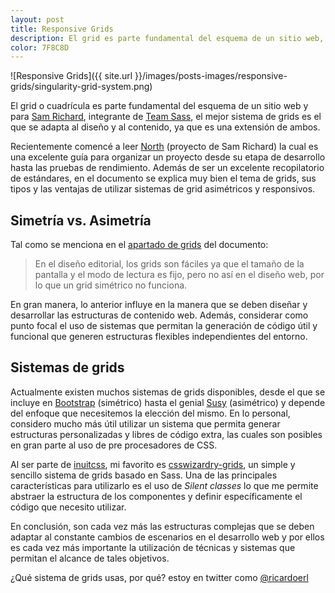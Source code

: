 ```yaml
---
layout: post
title: Responsive Grids
description: El grid es parte fundamental del esquema de un sitio web, permite orden y dan estructura a todo el contenido. Aqui explico un poco como lo utilizo en mis proyectos.
color: 7F8C8D
---
```


![Responsive Grids]({{ site.url }}/images/posts-images/responsive-grids/singularity-grid-system.png)

El grid o cuadrícula es parte fundamental del esquema de un sitio web y para [Sam Richard](http://snugug.github.io/responsive-grids), integrante de [Team Sass](https://github.com/Team-Sass), el mejor sistema de grids es el que se adapta al diseño y al contenido, ya que es una extensión de ambos.

Recientemente comencé a leer [North](https://github.com/snugug/north) (proyecto de Sam Richard) la cual es una excelente guía para organizar un proyecto desde su etapa de desarrollo hasta las pruebas de rendimiento. Además de ser un excelente recopilatorio de estándares, en el documento se explica muy bien el tema de grids, sus tipos y las ventajas de utilizar sistemas de grid asimétricos y responsivos.

## Simetría vs. Asimetría

Tal como se menciona en el [apartado de grids](https://github.com/snugug/north#grids) del documento:

>En el diseño editorial, los grids son fáciles ya que el tamaño de la pantalla y el modo de lectura es fijo, pero no así en el diseño web, por lo que un grid simétrico no funciona.

En gran manera, lo anterior influye en la manera que se deben diseñar y desarrollar las estructuras de contenido web. Además, considerar como punto focal el uso de sistemas que permitan la generación de código útil y funcional que generen estructuras flexibles independientes del entorno.

## Sistemas de grids

Actualmente existen muchos sistemas de grids disponibles, desde el que se incluye en [Bootstrap](http://getbootstrap.com/css/#grid) (simétrico) hasta el genial [Susy](http://susy.oddbird.net/) (asimétrico) y depende del enfoque que necesitemos la elección del mismo. En lo personal, considero mucho más útil utilizar un sistema que permita generar estructuras personalizadas y libres de código extra, las cuales son posibles en gran parte al uso de pre procesadores de CSS.

Al ser parte de [inuitcss](http://inuitcss.com/), mi favorito es [csswizardry-grids](http://csswizardry.com/2013/02/introducing-csswizardry-grids/), un simple y sencillo sistema de grids basado en Sass. Una de las principales características para utilizarlo es el uso de *Silent classes* lo que me permite abstraer la estructura de los componentes y definir específicamente el código que necesito utilizar.

En conclusión, son cada vez más las estructuras complejas que se deben adaptar al constante cambios de escenarios en el desarrollo web y por ellos es cada vez más importante la utilización de técnicas y sistemas que permitan el alcance de tales objetivos.

¿Qué sistema de grids usas, por qué? estoy en twitter como [@ricardoerl](https://twitter.com/ricardoerl)